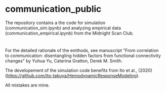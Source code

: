 # communication_public

The repository contains a the code for simulation (communication_sim.ipynb) and analyzing empirical data (communication_empirical.ipynb) from the Midnight Scan Club. 
#
For the detailed rationale of the emthods, see manuscript "From correlation to communication: disentangling hidden factors from functional connectivity changes" by Yuhua Yu, Caterina Gratton, Derek M. Smith. 

The developement of the simulation code benefits from Ito et al., (2020) (https://github.com/ito-takuya/HemodynamicResponseModeling).

All mistakes are mine. 

